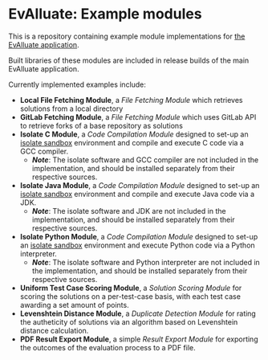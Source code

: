 # EvAlluate: Example modules

This is a repository containing example module implementations for [the EvAlluate application](https://github.com/kv70416/evalluate).

Built libraries of these modules are included in release builds of the main EvAlluate application.

Currently implemented examples include:
- **Local File Fetching Module**, a *File Fetching Module* which retrieves solutions from a local directory
- **GitLab Fetching Module**, a *File Fetching Module* which uses GitLab API to retrieve forks of a base repository as solutions
- **Isolate C Module**, a *Code Compilation Module* designed to set-up an [isolate sandbox](https://github.com/ioi/isolate) environment and compile and execute C code via a GCC compiler.
  - ***Note***: The isolate software and GCC compiler are not included in the implementation, and should be installed separately from their respective sources. 
- **Isolate Java Module**, a *Code Compilation Module* designed to set-up an [isolate sandbox](https://github.com/ioi/isolate) environment and compile and execute Java code via a JDK.
  - ***Note***: The isolate software and JDK are not included in the implementation, and should be installed separately from their respective sources. 
- **Isolate Python Module**, a *Code Compilation Module* designed to set-up an [isolate sandbox](https://github.com/ioi/isolate) environment and execute Python code via a Python interpreter.
  - ***Note***: The isolate software and Python interpreter are not included in the implementation, and should be installed separately from their respective sources.
- **Uniform Test Case Scoring Module**, a *Solution Scoring Module* for scoring the solutions on a per-test-case basis, with each test case awarding a set amount of points.
- **Levenshtein Distance Module**, a *Duplicate Detection Module* for rating the autheticity of solutions via an algorithm based on Levenshtein distance calculation.
- **PDF Result Export Module**, a simple *Result Export Module* for exporting the outcomes of the evaluation process to a PDF file.
